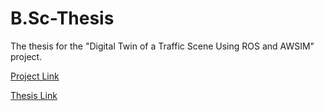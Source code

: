 # B.Sc-Thesis
The thesis for the "Digital Twin of a Traffic Scene Using ROS and AWSIM" project.   

[Project Link](https://github.com/rzninvo/Digital-Twin-of-a-Traffic-Scene-Using-RSU-and-AWSIM)   

[Thesis Link](https://github.com/rzninvo/B.Sc-Thesis/blob/main/RohamZendehdelNobari_BSc-Thesis.pdf)
